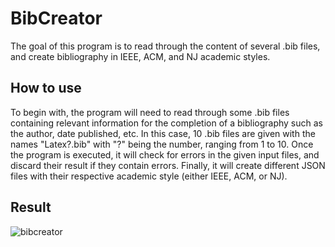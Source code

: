 # BibCreator
The goal of this program is to read through the content of several .bib files, and create bibliography in IEEE, ACM, and NJ academic styles. 
## How to use
To begin with, the program will need to read through some .bib files containing relevant information for the completion of a bibliography such as the author, date published, etc. In this case, 10 .bib files are given with the names "Latex?.bib" with "?" being the number, ranging from 1 to 10. Once the program is executed, it will check for errors in the given input files, and discard their result if they contain errors. Finally, it will create different JSON files with their respective academic style (either IEEE, ACM, or NJ). 

## Result
![bibcreator](https://user-images.githubusercontent.com/35940376/43357203-dca52946-924b-11e8-91ec-bd82d7df8123.gif)

